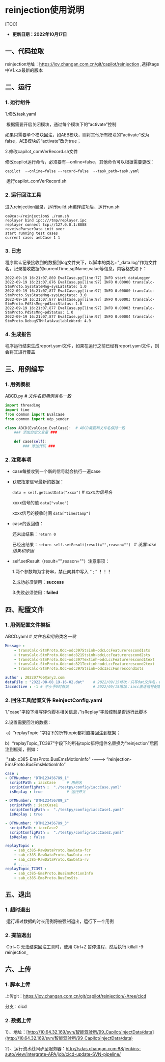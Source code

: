 # reinjection使用说明

[TOC]

- **更新日期：2022年10月17日**

## 一、代码拉取

reinjection地址：https://iov.changan.com.cn/git/capilot/reinjection ,选择tags中V1.x.x最新的版本

## 二、运行

### 1.  运行组件

1.修改task.yaml

​	根据需要开启关闭模块，通过每个模块下的“activate”控制

​	如果只需要单个模块回注，如AEB模块，则将其他所有模块的“activate”改为false，AEB模块的“activate”改为true；

2.修改capilot_comVerRecord.sh文件

​	修改capilot运行命令，必须要有--online=false，其他命令可以根据需要更改：

```shell
capilot  --online=false --record=false  --task_path=task.yaml 
```

​	运行capilot_comVerRecord.sh

### 2.  运行回注工具

进入reinjection目录，运行build.sh编译成功后，运行run.sh

```shell
ca@ca:~/reinjection$ ./run.sh 
replayer bind ipc:///tmp/replayer.ipc
replayer connect tcp://127.0.0.1:8888
reveiveParserData init over
start running test cases
current case: aebCase 1 1
```

### 3.  日志

程序默认记录接收到的数据到log文件夹下，以脚本的类名+"_data.log"作为文件名，记录接收数据的currentTime,sglName,value等信息，内容格式如下：

```shell
2022-09-19 16:21:07,869 EvalCase.py[line:77] INFO start dataLogger
2022-09-19 16:21:07,876 EvalCase.py[line:97] INFO 0.00000 transCalc-StmProto.SysStateMng~sysLatstate: 1.0
2022-09-19 16:21:07,877 EvalCase.py[line:97] INFO 0.00000 transCalc-StmProto.SysStateMng~sysLngstate: 3.0
2022-09-19 16:21:07,877 EvalCase.py[line:97] INFO 0.00003 transCalc-StmProto.PdStsMng~pdIaccStatus: 1.0
2022-09-19 16:21:07,877 EvalCase.py[line:97] INFO 0.00003 transCalc-StmProto.PdStsMng~pdStatus: 1.0
2022-09-19 16:21:07,877 EvalCase.py[line:97] INFO 0.00004 transCalc-StmProto.DebugSTM~latAvailableWord: 4.0
```



### 4.  生成报告

程序运行结束生成report.yaml文件，如果在运行之前已经有report.yaml文件，则会将其进行覆盖

## 三、用例编写

### 1.  用例模板

ABCD.py  	*# 文件名和用例类名一致*

```python
import threading
import time
from common import EvalCase
from common import udp_sender

class ABCD(EvalCase.EvalCase):	# ABCD需要和文件名保持一致
    ### 添加自定义变量 ###
    
    def case(self):
        ### 添加代码 ###
```

### 2.  注意事项

- case每接收到一个新的信号就会执行一遍case

- 获取指定信号最新的数据：

  `data = self.getLastData("xxxx")`   	*# xxxx为信号名*

  xxxx信号的值 `data["value"]`

  xxxx信号的接收时间 `data["timestamp"]`

- case的返回值：

  还未出结果：`return 0` 

  已经出结果：`return self.setResult(result="",reason="") ` 	*# 设置case结果和原因*

- self.setResult（result="",reason=""）注意事项：

  1.两个参数均为字符串，禁止向其中写入 “ ; ”  **！！！**
  
  2.成功必须使用：**success**
  
  3.失败必须使用：**failed**
  
  

## 四、配置文件

### 1.  用例配置文件模板

ABCD.yaml  	*# 文件名和用例类名一致*

```yaml
Message :
    - transCalc-StmProto.Odc~odc397Stsinh~odcLccFeaturerescond1sts      # 0
    - transCalc-StmProto.Odc~odc821Stsinh~odcLccFeaturerescond2sts      # 1
    - transCalc-StmProto.Odc~odc397Textinh~odcLccFeaturerescond1text    # 2
    - transCalc-StmProto.Odc~odc821Textinh~odcLccFeaturerescond2text    # 3
    - transCalc-StmProto.Odc~odc397Stsinh~odcIaccFunrescond1sts         # 4

author : 202207766@any3.com
dataFile : "2022-08-08_19-16-02.dat"	# 2022/09/15修改：只写dat文件名，dat文件统一放在reinjection工程data目录下
IaccActive : -1 # 不小于0时有效			# 2022/09/15增加：iacc激活信号配置
```

### 2.  回注工具配置文件 ReinjectConfig.yaml

1."case"字段下填写评价脚本相关信息，”isReplay“字段控制是否运行此脚本

2.设置需要回注的数据：

​	a）“replayTopic ”字段下的所有topic都将直接回注到框架；

​	b）“replayTopic_TC397”字段下的所有topic都将组件名替换为“reinjection”后回注到框架，例如：

​		  "sab_c385-EmsProto.BusEmsMotionInfo" ----> “reinjection-EmsProto.BusEmsMotionInfo”

```yaml
case : 
- DTMNumber: "DTM123456789_1"  
  scriptPath : iaccCase		# 用例名
  scriptConfigPath :  "./testpy/config/iaccCase.yaml"
  isReplay : true			# 运行开关

- DTMNumber: "DTM123456789_2"  
  scriptPath : iaccCase1
  scriptConfigPath :  "./testpy/config/iaccCase1.yaml"
  isReplay : true

- DTMNumber: "DTM123456789_3"  
  scriptPath : iaccCase2
  scriptConfigPath :  "./testpy/config/iaccCase2.yaml"
  isReplay : false

replayTopic :
    - sab_c385-RawDataProto.RawData-fcr
    - sab_c385-RawDataProto.RawData-rcr
    - sab_c385-RawDataProto.RawData-rv
    # ......
replayTopic_TC397 :
    - sab_c385-EmsProto.BusEmsMotionInfo
    - sab_c385-EmsProto.BusEmsSts
```







## 五、退出

### 1.  超时退出

​	运行超过数据的时长用例将被强制退出，运行下一个用例

### 2.  提前退出

​	Ctrl+C 无法结束回注工具时，使用 Ctrl+Z 暂停进程，然后执行  killall -9 reinjection_  



## 六、上传

### 1.  脚本上传

上传git：https://iov.changan.com.cn/git/capilot/reinjection/-/tree/cicd

分支：cicd

### 2.  数据上传

1）、地址：[http://10.64.32.169/svn/智能驾驶所/99_Capilot/injectData/data](http://10.64.32.169/svn/智能驾驶所/99_Capilot/injectData/data)

2）、运行流水线同步至服务器：http://sdas.changan.com:88/jenkins-auto/view/intergrate-APA/job/cicd-update-SVN-pipeline/







